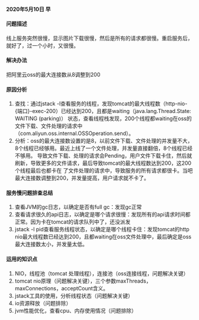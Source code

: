 #### 2020年5月10日 早

#### 问题描述
线上服务突然很慢，显示图片下载很慢，然后是所有的请求都很慢。重启服务后，就好了，过一个小时，又很慢。

#### 解决办法
把阿里云oss的最大连接数从8调整到200

#### 原因分析
1. 查找：通过jstack -l查看服务的线程，发现tomcat的最大线程数（http-nio-{端口}-exec-200）已经达到200，且都是waiting（java.lang.Thread.State: WAITING (parking)）
状态，查看线程栈发现，200个线程都waiting在oss的文件下载、文件处理的请求中（com.aliyun.oss.internal.OSSOperation.send）。
2. 分析：oss的最大连接数设置的是8，以前文件下载、文件处理的并发量不大，8个线程已经够用。最近上线了一个文件处理，并发量直接翻倍，8个线程已经不够用。
导致文件下载、处理的请求会Pending，用户文件下载卡住，然后就刷新，导致更多的文件请求，最后导致tomcat的最大线程数达到200，这200个线程最后也都卡在
了文件处理的请求中，导致服务的所有请求都很卡。当吧最大连接数调整到200，并发量提高，用户请求就不卡了。


#### 服务慢问题排查总结
1. 查看JVM的gc日志，以确定是否有full gc：发现gc正常
2. 查看请求很久的api日志，以确定是哪个请求很慢：发现所有的api请求时间都正常。因为卡在tomcat的请求队列中了，还没派发
3. jstack -l pid查看服务线程状态，以确定是哪个线程卡住：发现tomcat的http nio最大线程数已经达到200，且都waiting在oss文件处理中，最后确定是oss最大连接数太小，并发量太低。

#### 运用的知识点
1. NIO，线程池（tomcat 处理线程），连接池（oss连接线程，问题解决关键）
2. tomcat nio原理（问题解决关键），三个参数maxThreads，maxConnections，acceptCount含义。
3. jstack工具的使用，分析线程状态（问题解决关键）
3. io资源释放（问题排除）
4. jvm性能优化，查看cpu、内存使用情况（问题排除）